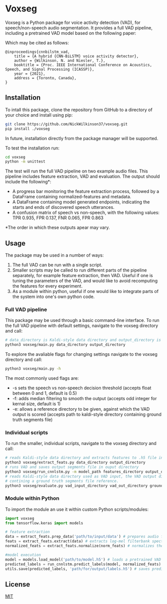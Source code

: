 # Voxseg

Voxseg is a Python package for voice activity detection (VAD), for speech/non-speech audio segmentation. It provides a full VAD pipeline, including a pretrained VAD model based on the following paper:

Which may be cited as follows:
```
@inproceedings{cnnbilstm_vad,
    title = {A hybrid {CNN-BiLSTM} voice activity detector},
    author = {Wilkinson, N. and Niesler, T.},
    booktitle = {Proc. IEEE International Conference on Acoustics, Speech, and Signal Processing (ICASSP)},
    year = {2021},
    address = {Toronto, Canada},
}
```

## Installation

To intall this package, clone the repository from GitHub to a directory of your choice and install using pip:
```bash
git clone https://github.com/NickWilkinson37/voxseg.git
pip install ./voxseg
```
In future, installation directly from the package manager will be supported.

To test the installation run:
```bash
cd voxseg
python -m unittest
```
The test will run the full VAD pipeline on two example audio files. This pipeline includes feature extraction, VAD and evaluation. The output should include the following*:
- A progress bar monitoring the feature extraction process, followed by a DataFrame containing normalized-features and metadata.
- A DataFrame containing model generated endpoints, indicating the starts and ends of discovered speech utterances.
- A confusion matrix of speech vs non-speech, with the following values: TPR 0.935, FPR 0.137, FNR 0.065, FPR 0.863

*The order in which these outputs apear may vary.

## Usage
The package may be used in a number of ways:
1. The full VAD can be run with a single script.
2. Smaller scripts may be called to run different parts of the pipeline separately, for example feature extraction, then VAD. Useful if one is tuning the parameters of the VAD, and would like to avoid recomputing the features for every experiment.
3. As a module within python, useful if one would like to integrate parts of the system into one's own python code.

### Full VAD pipeline
This package may be used through a basic command-line interface. To run the full VAD pipeline with default settings, navigate to the voxseg directory and call:
```bash
# data_directory is Kaldi-style data directory and output_directory is destination for segments file 
python3 voxseg/main.py data_directory output_directory
```

To explore the avaliable flags for changing settings navigate to the voxseg directory and call:
```bash
python3 voxseg/main.py -h
```
The most commonly used flags are:
* -s sets the speech vs non-speech decision threshold (accepts float between 0 and 1, default is 0.5)
* -f: adds median filtering to smooth the output (accepts odd integer for kernal size, default is 1)
* -e: allows a reference directory to be given, against which the VAD output is scored (accepts path to kaldi-style directory containing ground truth segments file)

### Individual scripts
To run the smaller, individual scripts, navigate to the voxseg directory and call:
```bash
# reads Kaldi-style data directory and extracts features to .h5 file in output directory
python3 voxseg/extract_feats.py data_directory output_directory
# runs VAD and saves output segments file in ouput directory
python3 voxseg/run_cnnlstm.py -m model_path features_directory output_directory
# reads Kaldi-style data directory used as VAD input, the VAD output directory and a directory 
# contining a ground truth segments file reference. 
python3 voxseg/evaluate.py vad_input_directory vad_out_directory ground_truth_directory
```

### Module within Python
To import the module an use it within custom Python scripts/modules:
```python
import voxseg
from tensorflow.keras import models

# feature extraction
data = extract_feats.prep_data('path/to/input/data') # prepares audio from Kaldi-style data directory
feats = extract_feats.extract(data) # extracts log-mel filterbank spectrogram features
normalized_feats = extract_feats.normalize(norm_feats) # normalizes the features

#model execution
model = models.load_model('path/to/model.h5') # loads a pretrained VAD model
predicted_labels = run_cnnlstm.predict_labels(model, normalized_feats) # runs the VAD model on features
utils.save(predicted_labels, 'path/for/output/labels.h5') # saves predicted labels to .h5 file
```

## License
[MIT](https://choosealicense.com/licenses/mit/)